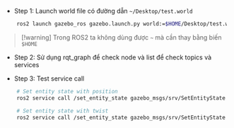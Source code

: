 - Step 1: Launch world file có đường dẫn `~/Desktop/test.world`

```bash
	ros2 launch gazebo_ros gazebo.launch.py world:=$HOME/Desktop/test.world 
```

> [!warning] Trong ROS2 ta không dùng được `~` mà cần thay bằng biến `$HOME`

- Step 2: Sử dụng rqt_graph để check node và list để check topics và services


- Step 3: Test service call

```bash
	# Set entity state with position
	ros2 service call /set_entity_state gazebo_msgs/srv/SetEntityState "{state: {name: 'unit_box', pose: {position: {x: 0.0, y: 0.0, z: 0.0}}}}"
```


```bash
	# Set entity state with twist
	ros2 service call /set_entity_state gazebo_msgs/srv/SetEntityState "{state: {name: 'unit_box', twist: {linear: {x: 12.0, y: 0.0, z: 12.0}, angular: {x: 0.0, y: 0.0, z: 10.0}}}}"
```